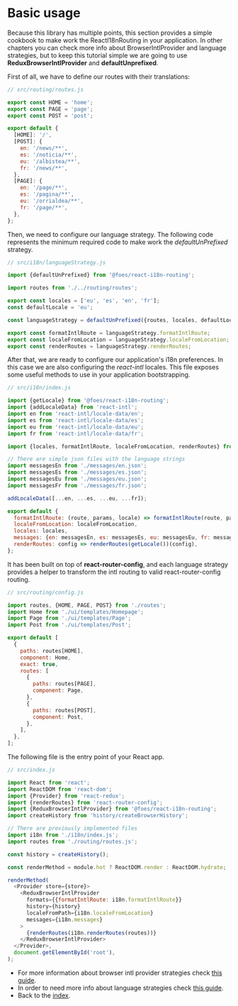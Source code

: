 # Basic usage

Because this library has multiple points, this section provides a simple cookbook to make work the ReactI18nRouting
in your application. In other chapters you can check more info about BrowserIntlProvider and language strategies, but
to keep this tutorial simple we are going to use **ReduxBrowserIntlProvider** and **defaultUnprefixed**.

First of all, we have to define our routes with their translations:
```javascript
// src/routing/routes.js

export const HOME = 'home';
export const PAGE = 'page';
export const POST = 'post';

export default {
  [HOME]: '/',
  [POST]: {
    en: '/news/**',
    es: '/noticia/**',
    eu: '/albistea/**',
    fr: '/news/**',
  },
  [PAGE]: {
    en: '/page/**',
    es: '/pagina/**',
    eu: '/orrialdea/**',
    fr: '/page/**',
  },
};
```

Then, we need to configure our language strategy. The following code represents the minimum required code to
make work the *defaultUnPrefixed* strategy.

```javascript
// src/i18n/languageStrategy.js

import {defaultUnPrefixed} from '@foes/react-i18n-routing';

import routes from './../routing/routes';

export const locales = ['eu', 'es', 'en', 'fr'];
const defaultLocale = 'eu';

const languageStrategy = defaultUnPrefixed({routes, locales, defaultLocale});

export const formatIntlRoute = languageStrategy.formatIntlRoute;
export const localeFromLocation = languageStrategy.localeFromLocation;
export const renderRoutes = languageStrategy.renderRoutes;
```
After that, we are ready to configure our application's i18n preferences. In this case we are also
configuring the *react-intl* locales. This file exposes some useful methods to use in your application bootstrapping.  

```javascript
// src/i18n/index.js

import {getLocale} from '@foes/react-i18n-routing';
import {addLocaleData} from 'react-intl';
import en from 'react-intl/locale-data/en';
import es from 'react-intl/locale-data/es';
import eu from 'react-intl/locale-data/eu';
import fr from 'react-intl/locale-data/fr';

import {locales, formatIntlRoute, localeFromLocation, renderRoutes} from './languageStrategy';

// There are simple json files with the language strings
import messagesEn from './messages/en.json';
import messagesEs from './messages/es.json';
import messagesEu from './messages/eu.json';
import messagesFr from './messages/fr.json';

addLocaleData([...en, ...es, ...eu, ...fr]);

export default {
  formatIntlRoute: (route, params, locale) => formatIntlRoute(route, params, locale ? locale : getLocale()),
  localeFromLocation: localeFromLocation,
  locales: locales,
  messages: {en: messagesEn, es: messagesEs, eu: messagesEu, fr: messagesFr},
  renderRoutes: config => renderRoutes(getLocale())(config),
};
```
It has been built on top of **react-router-config**, and each language strategy provides a helper to transform
the intl routing to valid react-router-config routing. 

```javascript
// src/routing/config.js

import routes, {HOME, PAGE, POST} from './routes';
import Home from './ui/templates/Homepage';
import Page from './ui/templates/Page';
import Post from './ui/templates/Post';

export default [
  {
    paths: routes[HOME],
    component: Home,
    exact: true,
    routes: [
      {
        paths: routes[PAGE],
        component: Page,
      },
      {
        paths: routes[POST],
        component: Post,
      },
    ],
  },
];
```
The following file is the entry point of your React app.

```javascript
// src/index.js

import React from 'react';
import ReactDOM from 'react-dom';
import {Provider} from 'react-redux';
import {renderRoutes} from 'react-router-config';
import {ReduxBrowserIntlProvider} from '@foes/react-i18n-routing';
import createHistory from 'history/createBrowserHistory';

// There are previously implemented files
import i18n from './i18n/index.js';
import routes from './routing/routes.js';

const history = createHistory();

const renderMethod = module.hot ? ReactDOM.render : ReactDOM.hydrate;

renderMethod(
  <Provider store={store}>
    <ReduxBrowserIntlProvider
      formats={{formatIntlRoute: i18n.formatIntlRoute}}
      history={history}
      localeFromPath={i18n.localeFromLocation}
      messages={i18n.messages}
    >
      {renderRoutes(i18n.renderRoutes(routes))}
    </ReduxBrowserIntlProvider>
  </Provider>,
  document.getElementById('root'),
);
```

- For more information about browser intl provider strategies check [this guide](browser_intl_provider_strategies.md).
- In order to need more info about language strategies check [this guide](language_strategies.md).
- Back to the [index](index.md).
